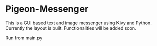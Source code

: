 # Pigeon-Messenger
This is a GUI based text and image messenger using Kivy and Python. Currently the layout is built. Functionalities will be added soon.

Run from main.py

